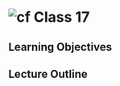 ![cf](http://i.imgur.com/7v5ASc8.png) Class 17
=====================================

## Learning Objectives

## Lecture Outline
